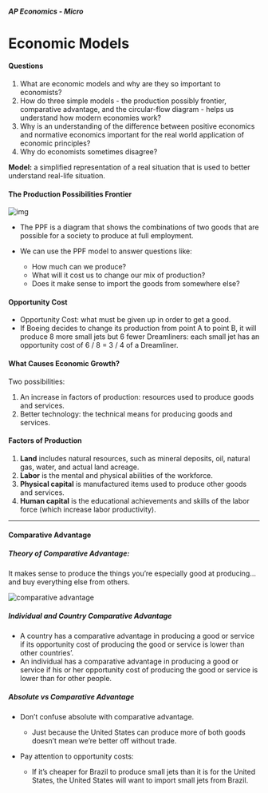 ##### AP Economics - Micro

# Economic Models

#### Questions

1. What are economic models and why are they so important to economists?
2. How do three simple models - the production possibly frontier, comparative advantage, and the circular-flow diagram - helps us understand how modern economies work?
3. Why is an understanding of the difference between positive economics and normative economics important for the real world application of economic principles?
4. Why do economists sometimes disagree?

**Model:** a simplified representation of a real situation that is used to better understand real-life situation.



#### The Production Possibilities Frontier



![img](https://s3-eu-west-1.amazonaws.com/tutor2u-media/subjects/economics/ppf_opportunity_cost.png?mtime=20150313144658)



* The PPF is a diagram that shows the combinations of two goods that are possible for a society to produce at full employment.


* We can use the PPF model to answer questions like:
  * How much can we produce?
  * What will it cost us to change our mix of production?
  * Does it make sense to import the goods from somewhere else?


#### Opportunity Cost

* Opportunity Cost: what must be given up in order to get a good.
* If Boeing decides to change its production from point A to point B, it will produce 8 more small jets but 6 fewer Dreamliners: each small jet has an opportunity cost of 6 / 8 = 3 / 4 of a Dreamliner.


#### What Causes Economic Growth?

Two possibilities:

1. An increase in factors of production: resources used to produce goods and services.
2. Better technology: the technical means for producing goods and services.

#### Factors of Production

1. **Land** includes natural resources, such as mineral deposits, oil, natural gas, water, and actual land acreage.
2. **Labor** is the mental and physical abilities of the workforce.
3. **Physical capital** is manufactured items used to produce other goods and services.
4. **Human capital** is the educational achievements and skills of the labor force (which increase labor productivity).



------



#### Comparative Advantage

##### Theory of Comparative Advantage:

It makes sense to produce the things you’re especially good at producing… and buy everything else from others.

![comparative advantage](https://image.slidesharecdn.com/kw2ch02final-140121101522-phpapp02/95/krugman-ch-2-ppt-12-638.jpg?cb=1390299397)

##### Individual and Country Comparative Advantage

* A country has a comparative advantage in producing a good or service if its opportunity cost of producing the good or service is lower than other countries’. 
* An individual has a comparative advantage in producing a good or service if his or her opportunity cost of producing the good or service is lower than for other people.

##### Absolute vs Comparative Advantage

* Don’t confuse absolute with comparative advantage.

  * Just because the United States can produce more of both goods doesn’t mean we’re better off without trade. 

* Pay attention to opportunity costs:

  * If it’s cheaper for Brazil to produce small jets than it is for the United States, the United States will want to import small jets from Brazil.

  ​